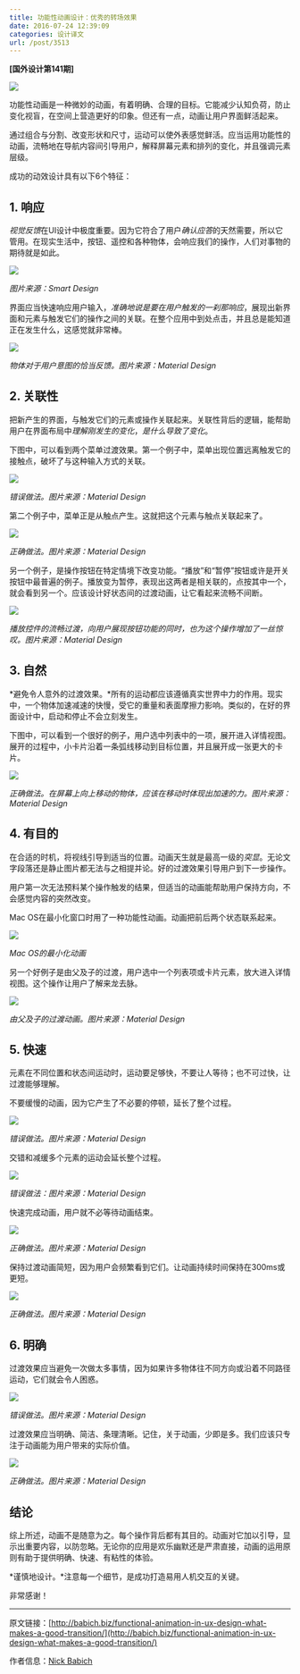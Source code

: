 ```yaml
---
title: 功能性动画设计：优秀的转场效果
date: 2016-07-24 12:39:09
categories: 设计译文
url: /post/3513
---
```


**[国外设计第141期]**

![](http://babich.biz/content/images/2016/07/1-0i2sLw80L7-AGewecMZQpQ.png)

功能性动画是一种微妙的动画，有着明确、合理的目标。它能减少认知负荷，防止变化视盲，在空间上营造更好的印象。但还有一点，动画让用户界面鲜活起来。

通过组合与分割、改变形状和尺寸，运动可以使外表感觉鲜活。应当运用功能性的动画，流畅地在导航内容间引导用户，解释屏幕元素和排列的变化，并且强调元素层级。

成功的动效设计具有以下6个特征：

## 1. 响应

*视觉反馈*在UI设计中极度重要。因为它符合了用户*确认应答*的天然需要，所以它管用。在现实生活中，按钮、遥控和各种物体，会响应我们的操作，人们对事物的期待就是如此。

![](http://babich.biz/content/images/2016/07/1-JMF7PzZzVJnmRG_Rm91vGQ.jpeg)

*图片来源：Smart Design*

界面应当快速响应用户输入，*准确地说是要在用户触发的一刹那响应*，展现出新界面和元素与触发它们的操作之间的关联。在整个应用中到处点击，并且总是能知道正在发生什么，这感觉就非常棒。

![](http://babich.biz/content/images/2016/07/1-7Rpnlu_SIU5oxkx04COVcA.gif)

*物体对于用户意图的恰当反馈。图片来源：Material Design*

## 2. 关联性

把新产生的界面，与触发它们的元素或操作关联起来。关联性背后的逻辑，能帮助用户在界面布局中*理解刚发生的变化*，*是什么导致了变化*。

下图中，可以看到两个菜单过渡效果。第一个例子中，菜单出现位置远离触发它的接触点，破坏了与这种输入方式的关联。

![](http://babich.biz/content/images/2016/07/1-dA4FQv8kPMPOCtMI0ROc7Q.gif)

*错误做法。图片来源：Material Design*

第二个例子中，菜单正是从触点产生。这就把这个元素与触点关联起来了。

![](http://babich.biz/content/images/2016/07/1-ybsLIi1mP11AteWzLp3vSQ.gif)

*正确做法。图片来源：Material Design*

另一个例子，是操作按钮在特定情境下改变功能。“播放”和“暂停”按钮或许是开关按钮中最普遍的例子。播放变为暂停，表现出这两者是相关联的，点按其中一个，就会看到另一个。应该设计好状态间的过渡动画，让它看起来流畅不间断。

![](http://babich.biz/content/images/2016/07/1-AjZdyjy-rCglKHnndA-CfQ.gif)

*播放控件的流畅过渡，向用户展现按钮功能的同时，也为这个操作增加了一丝惊叹。图片来源：Material Design*

## 3. 自然

*避免令人意外的过渡效果。*所有的运动都应该遵循真实世界中力的作用。现实中，一个物体加速减速的快慢，受它的重量和表面摩擦力影响。类似的，在好的界面设计中，启动和停止不会立刻发生。

下图中，可以看到一个很好的例子，用户选中列表中的一项，展开进入详情视图。展开的过程中，小卡片沿着一条弧线移动到目标位置，并且展开成一张更大的卡片。

![](http://babich.biz/content/images/2016/07/1-x3bKB3_Utn9ZsYOVAUeCIA.gif)

*正确做法。在屏幕上向上移动的物体，应该在移动时体现出加速的力。图片来源：Material Design*

## 4. 有目的

在合适的时机，将视线引导到适当的位置。动画天生就是最高一级的*突显*。无论文字段落还是静止图片都无法与之相提并论。好的过渡效果引导用户到下一步操作。

用户第一次无法预料某个操作触发的结果，但适当的动画能帮助用户保持方向，不会感觉内容的突然改变。

Mac OS在最小化窗口时用了一种功能性动画。动画把前后两个状态联系起来。

![](http://babich.biz/content/images/2016/07/1-cUuemraCtTmGdor3QvjOJg.jpeg)

*Mac OS的最小化动画*

另一个好例子是由父及子的过渡，用户选中一个列表项或卡片元素，放大进入详情视图。这个操作让用户了解来龙去脉。

![](http://babich.biz/content/images/2016/07/1-ZP256QX2UpMJ8xvAlm9ZJw.gif)

*由父及子的过渡动画。图片来源：Material Design*

## 5. 快速

元素在不同位置和状态间运动时，运动要足够快，不要让人等待；也不可过快，让过渡能够理解。

不要缓慢的动画，因为它产生了不必要的停顿，延长了整个过程。

![](http://babich.biz/content/images/2016/07/1-yD4-lLqDg45rdIrjbgGqRw.gif)

*错误做法。图片来源：Material Design*

交错和减缓多个元素的运动会延长整个过程。

![](http://babich.biz/content/images/2016/07/1-dYPldsFjmci8JC0OXCgBJg.gif)

*错误做法：图片来源：Material Design*

快速完成动画，用户就不必等待动画结束。

![](http://babich.biz/content/images/2016/07/1-pfUY5WeNJYUG5xvIrTiplQ.gif)

*正确做法。图片来源：Material Design*

保持过渡动画简短，因为用户会频繁看到它们。让动画持续时间保持在300ms或更短。

![](http://babich.biz/content/images/2016/07/1-dtPS0dBgHbmst7PEgpjuEA.gif)

*正确做法。图片来源：Material Design*

## 6. 明确

过渡效果应当避免一次做太多事情，因为如果许多物体往不同方向或沿着不同路径运动，它们就会令人困惑。

![](http://babich.biz/content/images/2016/07/1-iBCr8Bw-h6EEC3Z-u-HkgA.gif)

*错误做法。图片来源：Material Design*

过渡效果应当明确、简洁、条理清晰。记住，关于动画，少即是多。我们应该只专注于动画能为用户带来的实际价值。

![](http://babich.biz/content/images/2016/07/1-YHgeqAVAyoAbKu9-kGOwQA.gif)

*正确做法。图片来源：Material Design*

## 结论

综上所述，动画不是随意为之。每个操作背后都有其目的。动画对它加以引导，显示出重要内容，以防忽略。无论你的应用是欢乐幽默还是严肃直接，动画的运用原则有助于提供明确、快速、有粘性的体验。

*谨慎地设计。*注意每一个细节，是成功打造易用人机交互的关键。

非常感谢！

---

原文链接：[http://babich.biz/functional-animation-in-ux-design-what-makes-a-good-transition/](http://babich.biz/functional-animation-in-ux-design-what-makes-a-good-transition/)

作者信息：[Nick Babich](http://babich.biz/author/nick/)
